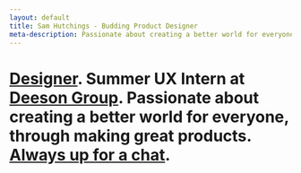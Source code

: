 ```yaml
---
layout: default
title: Sam Hutchings - Budding Product Designer
meta-description: Passionate about creating a better world for everyone, through making great products. Open to opportunities.
---
```


<div class="container-fluid remove-all-margin remove-all-padding">
  <div class="row d-flex align-items-center justify-content-center flex-column">
    <div class="col">
      <div class="card homeCard">
        <div class="card-body">
          <h1 class="card-title"><a href="http://www.samhutchings.co/designer">Designer</a>. Summer UX Intern at <a href="https://www.deeson.co.uk">Deeson Group</a>. Passionate about creating a better world for everyone, through making great products. <a href="mailto:hi@samhutchings.co?subject=Let's chat!">Always up for a chat</a>.</h1>
        </div>
      </div>
    </div>
  </div>
</div>
